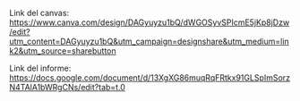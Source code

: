 Link del canvas: https://www.canva.com/design/DAGyuyzu1bQ/dWGOSyvSPIcmE5jKp8jDzw/edit?utm_content=DAGyuyzu1bQ&utm_campaign=designshare&utm_medium=link2&utm_source=sharebutton


Link del informe: https://docs.google.com/document/d/13XgXG86muqRqFRtkx91GLSpImSorzN4TAlA1bWRgCNs/edit?tab=t.0
